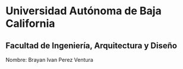 # Universidad Autónoma de Baja California
## Facultad de Ingeniería, Arquitectura y Diseño
Nombre: Brayan Ivan Perez Ventura  
